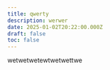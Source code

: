 ```yaml
---
title: qwerty
description: werwer
date: 2025-01-02T20:22:00.000Z
draft: false
toc: false
---
```

wetwetwetewtwetwettwe
